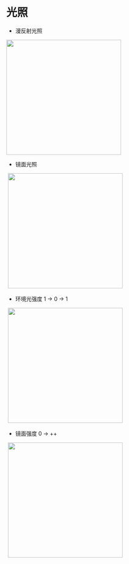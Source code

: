 # 光照

* 漫反射光照
<div>
  <img src="https://github.com/GitHub-bigT/openGL-study/blob/master/opengl-light/opengl-light/images/light.gif" width="300px"/>
</div>

* 镜面光照
<div>
  <img src="https://github.com/GitHub-bigT/openGL-study/blob/master/opengl-light/opengl-light/images/light-specular.gif" width="300px"/>
</div>

* 环境光强度 1 -> 0 -> 1
<div>
  <img src="https://github.com/GitHub-bigT/openGL-study/blob/master/opengl-light/opengl-light/images/light-ambientStrength.gif" width="300px"/>
</div>

* 镜面强度 0 -> ++
<div>
  <img src="https://github.com/GitHub-bigT/openGL-study/blob/master/opengl-light/opengl-light/images/light-specularStrength.gif" width="300px"/>
</div>
